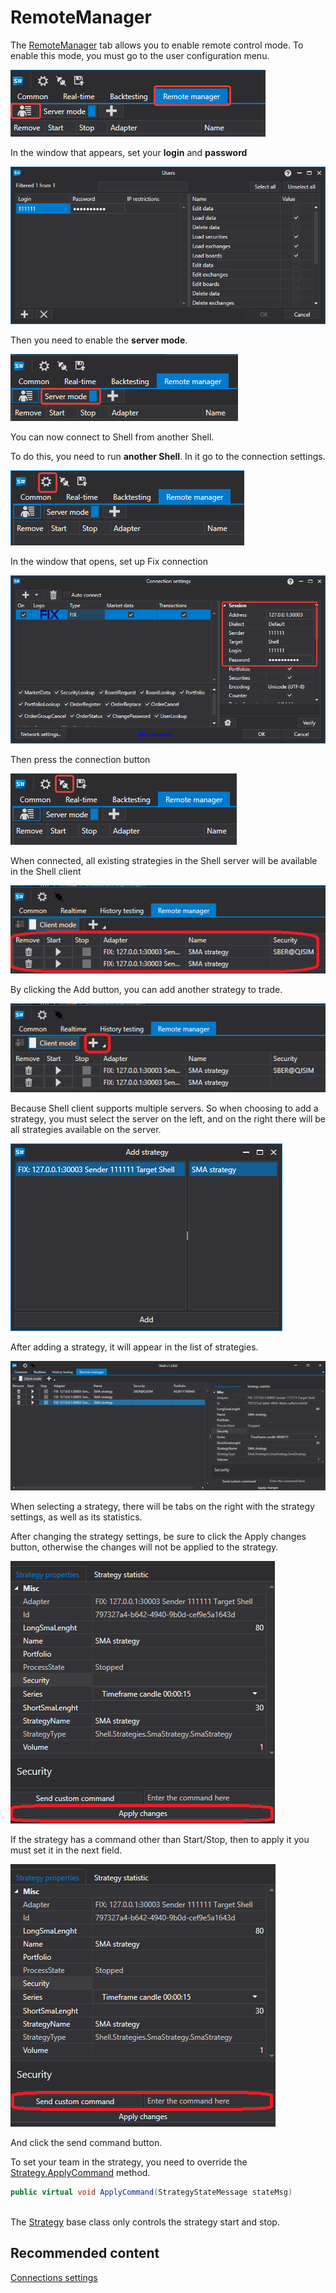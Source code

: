 # RemoteManager

The [RemoteManager](Shell_RemoteManager.md) tab allows you to enable remote control mode. To enable this mode, you must go to the user configuration menu.

![Shell RemoteManager 00](../images/Shell_RemoteManager_00.png)

In the window that appears, set your **login** and **password**

![Shell RemoteManager 01](../images/Shell_RemoteManager_01.png)

Then you need to enable the **server mode**. 

![Shell RemoteManager 02](../images/Shell_RemoteManager_02.png)

You can now connect to Shell from another Shell.

To do this, you need to run **another Shell**. In it go to the connection settings.

![Shell RemoteManager 03](../images/Shell_RemoteManager_03.png)

In the window that opens, set up Fix connection

![Shell RemoteManager 04](../images/Shell_RemoteManager_04.png)

Then press the connection button

![Shell RemoteManager 05](../images/Shell_RemoteManager_05.png)

When connected, all existing strategies in the Shell server will be available in the Shell client

![Shell RemoteManager 06](../images/Shell_RemoteManager_06.png)

By clicking the Add button, you can add another strategy to trade.

![Shell RemoteManager 07](../images/Shell_RemoteManager_07.png)

Because Shell client supports multiple servers. So when choosing to add a strategy, you must select the server on the left, and on the right there will be all strategies available on the server.

![Shell RemoteManager 08](../images/Shell_RemoteManager_08.png)

After adding a strategy, it will appear in the list of strategies.

![Shell RemoteManager 09](../images/Shell_RemoteManager_09.png)

When selecting a strategy, there will be tabs on the right with the strategy settings, as well as its statistics.

After changing the strategy settings, be sure to click the Apply changes button, otherwise the changes will not be applied to the strategy.

![Shell RemoteManager 10](../images/Shell_RemoteManager_10.png)

If the strategy has a command other than Start\/Stop, then to apply it you must set it in the next field.

![Shell RemoteManager 11](../images/Shell_RemoteManager_11.png)

And click the send command button.

To set your team in the strategy, you need to override the [Strategy.ApplyCommand](../api/StockSharp.Algo.Strategies.Strategy.ApplyCommand.html) method.

```cs
public virtual void ApplyCommand(StrategyStateMessage stateMsg)
		
```

The [Strategy](../api/StockSharp.Algo.Strategies.Strategy.html) base class only controls the strategy start and stop.

## Recommended content

[Connections settings](Shell_Connection_settings.md)
